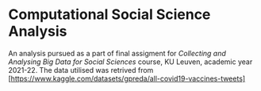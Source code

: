 # Computational Social Science Analysis

An analysis pursued as a part of final assigment for _Collecting and Analysing Big Data for Social Sciences_ course, KU Leuven, academic year 2021-22. The data utilised was retrived from [https://www.kaggle.com/datasets/gpreda/all-covid19-vaccines-tweets]
